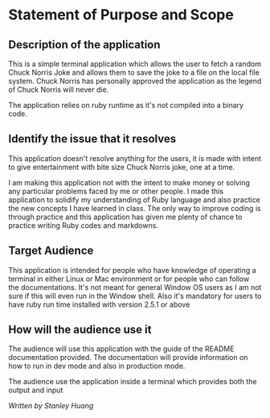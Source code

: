 # Statement of Purpose and Scope

## Description of the application

This is a simple terminal application which allows the user to fetch a random Chuck Norris Joke and allows them to save the joke to a file on the local file system. Chuck Norris has personally approved the application as the legend of Chuck Norris will never die.

The application relies on ruby runtime as it's not compiled into a binary code.

## Identify the issue that it resolves

This application doesn't resolve anything for the users, it is made with intent to give entertainment with bite size Chuck Norris joke, one at a time.

I am making this application not with the intent to make money or solving any particular problems faced by me or other people. I made this application to solidify my understanding of Ruby language and also practice the new concepts I have learned in class. The only way to improve coding is through practice and this application has given me plenty of chance to practice writing Ruby codes and markdowns.

## Target Audience

This application is intended for people who have knowledge of operating a terminal in either Linux or Mac environment or for people who can follow the documentations. It's not meant for general Window OS users as I am not sure if this will even run in the Window shell. Also it's mandatory for users to have ruby run time installed with version 2.5.1 or above

## How will the audience use it

The audience will use this application with the guide of the README documentation provided. The documentation will provide information on how to run in dev mode and also in production mode.

The audience use the application inside a terminal which provides both the output and input

_Written by Stanley Huang_
